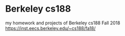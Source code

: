 # Berkeley cs188
my homework and projects of Berkeley cs188 Fall 2018
https://inst.eecs.berkeley.edu/~cs188/fa18/

